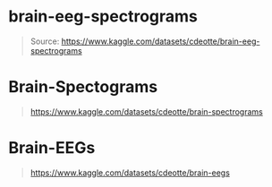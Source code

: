 # brain-eeg-spectrograms
> Source: https://www.kaggle.com/datasets/cdeotte/brain-eeg-spectrograms
# Brain-Spectograms
> https://www.kaggle.com/datasets/cdeotte/brain-spectrograms
# Brain-EEGs
> https://www.kaggle.com/datasets/cdeotte/brain-eegs